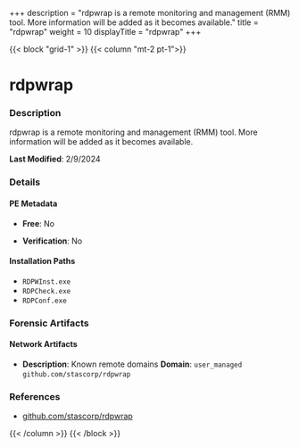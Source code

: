 +++
description = "rdpwrap is a remote monitoring and management (RMM) tool. More information will be added as it becomes available."
title = "rdpwrap"
weight = 10
displayTitle = "rdpwrap"
+++


{{< block "grid-1" >}}
{{< column "mt-2 pt-1">}}

# rdpwrap


### Description

rdpwrap is a remote monitoring and management (RMM) tool. More information will be added as it becomes available.



**Last Modified**: 2/9/2024

### Details


#### PE Metadata


- **Free**: No

- **Verification**: No




#### Installation Paths
- `RDPWInst.exe`
- `RDPCheck.exe`
- `RDPConf.exe`

### Forensic Artifacts




#### Network Artifacts

- **Description**: Known remote domains
  **Domain**: `user_managed` `github.com/stascorp/rdpwrap`





### References
- [github.com/stascorp/rdpwrap](github.com/stascorp/rdpwrap)



{{< /column >}}
{{< /block >}}
